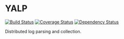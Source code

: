 YALP
====

[![Build Status](https://travis-ci.org/yalp-log/yalp.svg?branch=master)](https://travis-ci.org/yalp-log/yalp)
[![Coverage Status](https://coveralls.io/repos/yalp-log/yalp/badge.png?branch=master)](https://coveralls.io/r/yalp-log/yalp?branch=master)
[![Dependency Status](https://gemnasium.com/yalp-log/yalp.svg)](https://gemnasium.com/yalp-log/yalp)

Distributed log parsing and collection.
